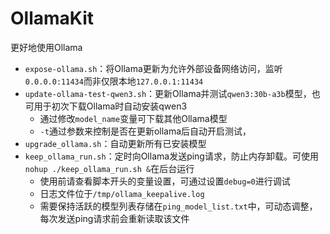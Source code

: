 # OllamaKit

更好地使用Ollama

- `expose-ollama.sh`：将Ollama更新为允许外部设备网络访问，监听`0.0.0.0:11434`而非仅限本地`127.0.0.1:11434`
- `update-ollama-test-qwen3.sh`：更新Ollama并测试`qwen3:30b-a3b`模型，也可用于初次下载Ollama时自动安装qwen3
    - 通过修改`model_name`变量可下载其他Ollama模型
    - `-t`通过参数来控制是否在更新ollama后自动开启测试，
- `upgrade_ollama.sh`：自动更新所有已安装模型
- `keep_ollama_run.sh`：定时向Ollama发送ping请求，防止内存卸载。可使用`nohup ./keep_ollama_run.sh &`在后台运行
    - 使用前请查看脚本开头的变量设置，可通过设置`debug=0`进行调试
    - 日志文件位于`/tmp/ollama_keepalive.log`
    - 需要保持活跃的模型列表存储在`ping_model_list.txt`中，可动态调整，每次发送ping请求前会重新读取该文件
